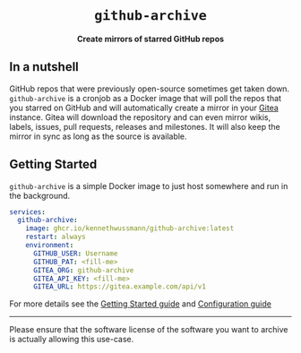 <div align="center">
  <h1><code>github-archive</code></h1>
  <p>
    <strong>Create mirrors of starred GitHub repos</strong>
  </p>
</div>

## In a nutshell

GitHub repos that were previously open-source sometimes get taken down. `github-archive` is a cronjob as a Docker image that will poll the repos that you starred on GitHub and will automatically create a mirror in your [Gitea](https://gitea.com/) instance.
Gitea will download the repository and can even mirror wikis, labels, issues, pull requests, releases and milestones. It will also keep the mirror in sync as long as the source is available.

## Getting Started

`github-archive` is a simple Docker image to just host somewhere and run in the background.

```YAML
services:
  github-archive:
    image: ghcr.io/kennethwussmann/github-archive:latest
    restart: always
    environment:
      GITHUB_USER: Username
      GITHUB_PAT: <fill-me>
      GITEA_ORG: github-archive
      GITEA_API_KEY: <fill-me>
      GITEA_URL: https://gitea.example.com/api/v1
```

For more details see the [Getting Started guide](./docs/getting-started.md) and [Configuration guide](./docs/configuration.md)

---

Please ensure that the software license of the software you want to archive is actually allowing this use-case.
